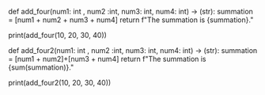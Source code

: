 def add_four(num1: int , num2 :int, num3: int, num4: int) -> (str): 
    summation = [num1 + num2 + num3 + num4]
    return f"The summation is {summation}."

print(add_four(10, 20, 30, 40))

    
def add_four2(num1: int , num2 :int, num3: int, num4: int) -> (str):
    summation = [num1 + num2]+[num3 + num4]
    return f"The summation is {sum(summation)}." 

print(add_four2(10, 20, 30, 40))

